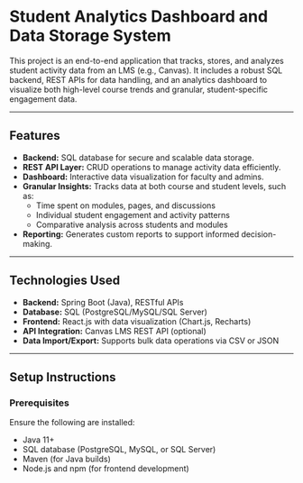 # Student Analytics Dashboard and Data Storage System

This project is an end-to-end application that tracks, stores, and analyzes student activity data from an LMS (e.g., Canvas). It includes a robust SQL backend, REST APIs for data handling, and an analytics dashboard to visualize both high-level course trends and granular, student-specific engagement data.

---

## **Features**
- **Backend:** SQL database for secure and scalable data storage.
- **REST API Layer:** CRUD operations to manage activity data efficiently.
- **Dashboard:** Interactive data visualization for faculty and admins.
- **Granular Insights:** Tracks data at both course and student levels, such as:
  - Time spent on modules, pages, and discussions
  - Individual student engagement and activity patterns
  - Comparative analysis across students and modules
- **Reporting:** Generates custom reports to support informed decision-making.

---

## **Technologies Used**
- **Backend:** Spring Boot (Java), RESTful APIs
- **Database:** SQL (PostgreSQL/MySQL/SQL Server)
- **Frontend:** React.js with data visualization (Chart.js, Recharts)
- **API Integration:** Canvas LMS REST API (optional)
- **Data Import/Export:** Supports bulk data operations via CSV or JSON

---

## **Setup Instructions**

### **Prerequisites**
Ensure the following are installed:
- Java 11+
- SQL database (PostgreSQL, MySQL, or SQL Server)
- Maven (for Java builds)
- Node.js and npm (for frontend development)

